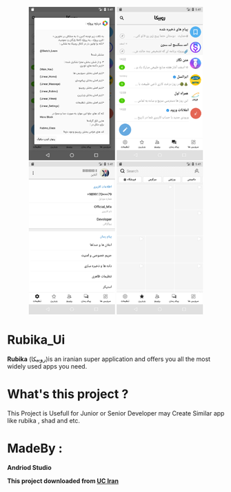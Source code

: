 <p align="center">
<img src="https://github.com/SajjadSabzkar/Rubika_Ui/blob/main/screenshots/Screenshot_1.png" width="200">
<img src="https://github.com/SajjadSabzkar/Rubika_Ui/blob/main/screenshots/Screenshot_2.png" width="200">
<img src="https://github.com/SajjadSabzkar/Rubika_Ui/blob/main/screenshots/Screenshot_3.png" width="200">
<img src="https://github.com/SajjadSabzkar/Rubika_Ui/blob/main/screenshots/Screenshot_4.png" width="200">
</p>


# Rubika_Ui
**Rubika** (روبیکا)is an iranian super application and offers you all the most widely used apps you need.

# What's this project ?
This Project is Usefull for Junior or Senior Developer may Create Similar  app like rubika , shad and etc.

# MadeBy : 
**Andriod Studio**

**This project downloaded from [UC Iran](https://uciran.ir/23578-1-1.html)**
